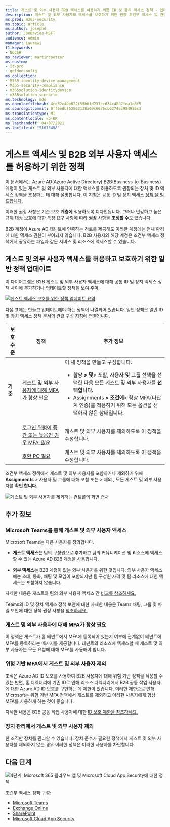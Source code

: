 ```yaml
---
title: 게스트 및 외부 사용자 B2B 액세스를 허용하기 위한 ID 및 장치 액세스 정책 - 엔터프라이즈용 Microsoft 365 | Microsoft Docs
description: 게스트 및 외부 사용자의 액세스를 보호하기 위한 권장 조건부 액세스 및 관련 정책에 대해 설명
ms.prod: m365-security
ms.topic: article
ms.author: josephd
author: JoeDavies-MSFT
audience: Admin
manager: Laurawi
f1.keywords:
- NOCSH
ms.reviewer: martincoetzer
ms.custom:
- it-pro
- goldenconfig
ms.collection:
- M365-identity-device-management
- M365-security-compliance
- m365solution-identitydevice
- m365solution-scenario
ms.technology: mdo
ms.openlocfilehash: 4ce52c40e622f55b0fd231ec634c4897fea1d6f5
ms.sourcegitcommit: 0ff6edbf52562138a69c6675cb0274ec984986c3
ms.translationtype: MT
ms.contentlocale: ko-KR
ms.lasthandoff: 04/07/2021
ms.locfileid: "51615498"
---
```

# <a name="policies-for-allowing-guest-access-and-b2b-external-user-access"></a>게스트 액세스 및 B2B 외부 사용자 액세스를 허용하기 위한 정책

이 문서에서는 Azure AD(Azure Active Directory) B2B(Business-to-Business) 계정이 있는 게스트 및 외부 사용자에 대한 액세스를 허용하도록 권장되는 장치 및 ID 액세스 정책을 조정하는 데 대해 설명합니다. 이 지침은 공통 ID 및 장치 액세스 [정책 을 빌드합니다.](identity-access-policies.md)

이러한 권장 사항은 기준 보호 **계층에** 적용하도록 디자인됩니다. 그러나 민감하고 높은 규제 대상 보호에 대한 특정 요구 사항에 따라 **권장** 사항을 **조정할 수도** 있습니다.

B2B 계정이 Azure AD 테넌트에 인증하는 경로를 제공해도 이러한 계정에는 전체 환경에 대한 액세스 권한이 부여되지 않습니다. B2B 사용자와 해당 계정은 조건부 액세스 정책에서 공유하는 파일과 같은 서비스 및 리소스에 액세스할 수 있습니다.

## <a name="updating-the-common-policies-to-allow-and-protect-guests-and-external-user-access"></a>게스트 및 외부 사용자 액세스를 허용하고 보호하기 위한 일반 정책 업데이트

이 다이어그램은 B2B 게스트 및 외부 사용자 액세스에 대해 공통 ID 및 장치 액세스 정책 사이에 추가하거나 업데이트할 정책을 보여 주며,

[![게스트 액세스 보호를 위한 정책 업데이트 요약](../../media/microsoft-365-policies-configurations/identity-access-ruleset-guest.png)](https://github.com/MicrosoftDocs/microsoft-365-docs/raw/public/microsoft-365/media/microsoft-365-policies-configurations/identity-access-ruleset-guest.png)

다음 표에는 만들고 업데이트해야 하는 정책이 나열되어 있습니다. 일반 정책은 일반 ID 및 장치 액세스 정책 문서의 관련 구성 [지침에 연결됩니다.](identity-access-policies.md)

|보호 수준|정책|추가 정보|
|---|---|---|
|**기준**|[게스트 및 외부 사용자에 대해 MFA가 항상 필요](identity-access-policies.md#require-mfa-based-on-sign-in-risk)|이 새 정책을 만들고 구성합니다. <ul><li>할당 **> 및**> 포함, 사용자 및 그룹 선택을 선택한 다음 모든 게스트 및 외부 사용자를 **선택합니다.**</li><li>Assignments **> 조건에**> 항상 MFA(다단계 인증)를 적용하기 위해 모든 옵션을 선택하지 않은 상태입니다.</li></ul>|
||[로그인 위험이 중간 또는 높음인 경우 MFA *필요*](identity-access-policies.md#require-mfa-based-on-sign-in-risk)|게스트 및 외부 사용자를 제외하도록 이 정책을 수정합니다.|
||[호환 PC 필요](identity-access-policies.md#require-compliant-pcs-but-not-compliant-phones-and-tablets)|게스트 및 외부 사용자를 제외하도록 이 정책을 수정합니다.|

조건부 액세스 정책에서 게스트 및 외부 사용자를 포함하거나 제외하기 위해 **Assignments** > 사용자 및 그룹에 대해 포함 또는 > 제외 **,** 모든 게스트 및 외부 사용자를 **확인 합니다.**

![게스트 및 외부 사용자를 제외하는 컨트롤의 화면 캡처](../../media/microsoft-365-policies-configurations/identity-access-exclude-guests-ui.png)

## <a name="more-information"></a>추가 정보

### <a name="guests-and-external-user-access-with-microsoft-teams"></a>Microsoft Teams를 통해 게스트 및 외부 사용자 액세스

Microsoft Teams는 다음 사용자를 정의합니다.

- **게스트 액세스는** 팀의 구성원으로 추가하고 팀의 커뮤니케이션 및 리소스에 액세스할 수 있는 Azure AD B2B 계정을 사용합니다.

- **외부 액세스는** B2B 계정이 없는 외부 사용자를 위한 것입니다. 외부 사용자 액세스에는 초대, 통화, 채팅 및 모임이 포함되지만 팀 구성원 자격 및 팀 리소스에 대한 액세스는 포함하지 않습니다.

자세한 내용은 게스트와 팀의 외부 사용자 액세스 간 [비교를 참조하세요.](/microsoftteams/communicate-with-users-from-other-organizations#compare-external-and-guest-access)

Teams의 ID 및 장치 액세스 정책 보안에 대한 자세한 내용은 Teams 채팅, 그룹 및 파일 보안에 대한 정책 권장 사항을 [참조하세요.](teams-access-policies.md)

### <a name="require-mfa-always-for-guest-and-external-users"></a>게스트 및 외부 사용자에 대해 MFA가 항상 필요

이 정책은 게스트가 홈 테넌트에서 MFA에 등록되어 있는지 여부에 관계없이 테넌트에 MFA를 등록하라는 메시지를 제공합니다. 테넌트의 리소스에 액세스할 때 게스트 및 외부 사용자는 모든 요청에 대해 MFA를 사용해야 합니다.

### <a name="excluding-guests-and-external-users-from-risk-based-mfa"></a>위험 기반 MFA에서 게스트 및 외부 사용자 제외

조직은 Azure AD ID 보호를 사용하여 B2B 사용자에 대해 위험 기반 정책을 적용할 수 있는 반면, 홈 디렉터리에 기존 ID로 인해 리소스 디렉터리에서 B2B 공동 작업 사용자에 대한 Azure AD ID 보호를 구현하는 데 제한이 있습니다. 이러한 제한으로 인해 Microsoft는 위험 기반 MFA 정책에서 게스트를 제외하고 이러한 사용자에게 항상 MFA를 사용하게 하는 것이 좋습니다.

자세한 내용은 B2B 공동 작업 사용자에 대한 [ID 보호 제한을 참조하세요.](/azure/active-directory/identity-protection/concept-identity-protection-b2b#limitations-of-identity-protection-for-b2b-collaboration-users)

### <a name="excluding-guests-and-external-users-from-device-management"></a>장치 관리에서 게스트 및 외부 사용자 제외

한 조직만 장치를 관리할 수 있습니다. 장치 준수가 필요한 정책에서 게스트 및 외부 사용자를 제외하지 않는 경우 이러한 정책은 이러한 사용자를 차단합니다.

## <a name="next-step"></a>다음 단계

![4단계: Microsoft 365 클라우드 앱 및 Microsoft Cloud App Security에 대한 정책](../../media/microsoft-365-policies-configurations/identity-device-access-steps-next-step-4.png)

조건부 액세스 정책 구성:

- [Microsoft Teams](teams-access-policies.md)
- [Exchange Online](secure-email-recommended-policies.md)
- [SharePoint](sharepoint-file-access-policies.md)
- [Microsoft Cloud App Security](mcas-saas-access-policies.md)
 